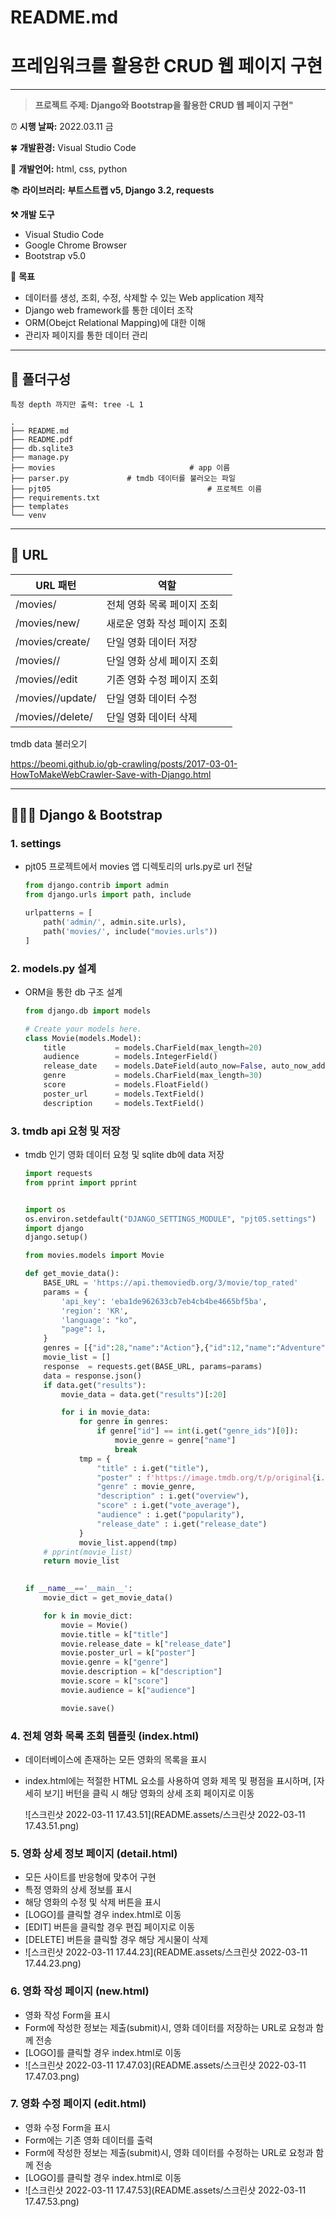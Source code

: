 # README.md

# 프레임워크를 활용한 CRUD 웹 페이지 구현

---

> **프로젝트 주제: Django와 Bootstrap을 활용한 CRUD 웹 페이지 구현"**

⏰ **시행 날짜:** 2022.03.11 금

🍀 **개발환경:** Visual Studio Code

👄 **개발언어:** html, css, python

📚 **라이브러리:** **부트스트랩 v5, Django 3.2, requests**

**⚒ 개발 도구** 

- Visual Studio Code
- Google Chrome Browser
- Bootstrap v5.0

🎯 **목표**

-  데이터를 생성, 조회, 수정, 삭제할 수 있는 Web application 제작
-  Django web framework를 통한 데이터 조작
-  ORM(Obejct Relational Mapping)에 대한 이해
-  관리자 페이지를 통한 데이터 관리

---

## 📂 폴더구성

`특정 depth 까지만 출력: tree -L 1`

```
.
├── README.md
├── README.pdf
├── db.sqlite3
├── manage.py	
├── movies								# app 이름
├── parser.py             # tmdb 데이터를 불러오는 파일
├── pjt05									# 프로젝트 이름
├── requirements.txt
├── templates		
└── venv									
```



---

## 🏁 URL

| URL 패턴             | 역할                         |
| -------------------- | ---------------------------- |
| /movies/             | 전체 영화 목록 페이지 조회   |
| /movies/new/         | 새로운 영화 작성 페이지 조회 |
| /movies/create/      | 단일 영화 데이터 저장        |
| /movies/<pk>/        | 단일 영화 상세 페이지 조회   |
| /movies/<pk>/edit    | 기존 영화 수정 페이지 조회   |
| /movies/<pk>/update/ | 단일 영화 데이터 수정        |
| /movies/<pk>/delete/ | 단일 영화 데이터 삭제        |

tmdb data 불러오기

https://beomi.github.io/gb-crawling/posts/2017-03-01-HowToMakeWebCrawler-Save-with-Django.html

---

## 🏋🏻‍♂️ Django & Bootstrap

### 1. settings

- pjt05 프로젝트에서 movies 앱 디렉토리의 urls.py로 url 전달

  ```python
  from django.contrib import admin
  from django.urls import path, include
  
  urlpatterns = [
      path('admin/', admin.site.urls),
      path('movies/', include("movies.urls"))
  ]
  ```

### 2. models.py 설계

- ORM을 통한 db 구조 설계

  ```python
  from django.db import models
  
  # Create your models here.
  class Movie(models.Model):
      title           = models.CharField(max_length=20)
      audience        = models.IntegerField()
      release_date    = models.DateField(auto_now=False, auto_now_add=False)
      genre           = models.CharField(max_length=30)
      score           = models.FloatField()
      poster_url      = models.TextField()
      description     = models.TextField()
  
  
  ```

  

### 3. tmdb api 요청 및 저장

- tmdb 인기 영화 데이터 요청 및 sqlite db에 data 저장

  ```python
  import requests
  from pprint import pprint
  
  
  import os
  os.environ.setdefault("DJANGO_SETTINGS_MODULE", "pjt05.settings")
  import django
  django.setup()
  
  from movies.models import Movie
  
  def get_movie_data():
      BASE_URL = 'https://api.themoviedb.org/3/movie/top_rated'
      params = {
          'api_key': 'eba1de962633cb7eb4cb4be4665bf5ba',
          'region': 'KR',
          'language': "ko",
          "page": 1,
      }
      genres = [{"id":28,"name":"Action"},{"id":12,"name":"Adventure"},{"id":16,"name":"Animation"},{"id":35,"name":"Comedy"},{"id":80,"name":"Crime"},{"id":99,"name":"Documentary"},{"id":18,"name":"Drama"},{"id":10751,"name":"Family"},{"id":14,"name":"Fantasy"},{"id":36,"name":"History"},{"id":27,"name":"Horror"},{"id":10402,"name":"Music"},{"id":9648,"name":"Mystery"},{"id":10749,"name":"Romance"},{"id":878,"name":"Science Fiction"},{"id":10770,"name":"TV Movie"},{"id":53,"name":"Thriller"},{"id":10752,"name":"War"},{"id":37,"name":"Western"}]
      movie_list = []
      response  = requests.get(BASE_URL, params=params)
      data = response.json()
      if data.get("results"):
          movie_data = data.get("results")[:20]
  
          for i in movie_data:
              for genre in genres:
                  if genre["id"] == int(i.get("genre_ids")[0]):
                      movie_genre = genre["name"]
                      break
              tmp = {
                  "title" : i.get("title"),
                  "poster" : f'https://image.tmdb.org/t/p/original{i.get("poster_path")}',
                  "genre" : movie_genre,
                  "description" : i.get("overview"),
                  "score" : i.get("vote_average"),
                  "audience" : i.get("popularity"),
                  "release_date" : i.get("release_date")
              }
              movie_list.append(tmp)
      # pprint(movie_list)
      return movie_list
  
          
  if __name__=='__main__':
      movie_dict = get_movie_data()
  
      for k in movie_dict:
          movie = Movie()
          movie.title = k["title"]
          movie.release_date = k["release_date"]
          movie.poster_url = k["poster"]
          movie.genre = k["genre"]
          movie.description = k["description"]
          movie.score = k["score"]
          movie.audience = k["audience"]
  
          movie.save()
  ```

### 4. 전체 영화 목록 조회 템플릿 (index.html)

- 데이터베이스에 존재하는 모든 영화의 목록을 표시

- index.html에는 적절한 HTML 요소를 사용하여 영화 제목 및 평점을 표시하며, [자세히 보기] 버턴을 클릭 시 해당 영화의 상세 조회 페이지로 이동

  ![스크린샷 2022-03-11 17.43.51](README.assets/스크린샷 2022-03-11 17.43.51.png)

### 5. 영화 상세 정보 페이지 (detail.html)

- 모든 사이트를 반응형에 맞추어 구현
- 특정 영화의 상세 정보를 표시
- 해당 영화의 수정 및 삭제 버튼을 표시
- [LOGO]를 클릭할 경우 index.html로 이동
- [EDIT] 버튼을 클릭할 경우 편집 페이지로 이동
- [DELETE] 버튼을 클릭할 경우 해당 게시물이 삭제
- ![스크린샷 2022-03-11 17.44.23](README.assets/스크린샷 2022-03-11 17.44.23.png)

### 6. 영화 작성 페이지 (new.html)

- 영화 작성 Form을 표시
- Form에 작성한 정보는 제출(submit)시, 영화 데이터를 저장하는 URL로 요청과 함께 전송
- [LOGO]를 클릭할 경우 index.html로 이동
- ![스크린샷 2022-03-11 17.47.03](README.assets/스크린샷 2022-03-11 17.47.03.png)

### 7. 영화 수정 페이지 (edit.html)

- 영화 수정 Form을 표시
- Form에는 기존 영화 데이터를 출력
- Form에 작성한 정보는 제출(submit)시, 영화 데이터를 수정하는 URL로 요청과 함께 전송
- [LOGO]를 클릭할 경우 index.html로 이동
- ![스크린샷 2022-03-11 17.47.53](README.assets/스크린샷 2022-03-11 17.47.53.png)